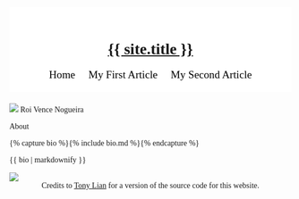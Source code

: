 <!DOCTYPE html>
<html>
<head>
    <meta charset="utf-8">
    <meta property="og:site_name" content="Roi Vence Nogueira" />
    <meta property="og:title" content="Roi Vence Nogueira" />
    <meta name="description" content="Roi Vence's Personal Website" />
    <meta name="keywords" content="Roi Vence, Roi Vence Nogueira" />
    <meta name="author" content="Roi Vence Nogueira" />
    <meta name="viewport" content="width=device-width, initial-scale=1.0" />
    <title>{{ page.title }}</title>
    <script src="https://cdn.jsdelivr.net/gh/jquery/jquery@3.6.1/dist/jquery.slim.min.js" integrity="sha256-w8CvhFs7iHNVUtnSP0YKEg00p9Ih13rlL9zGqvLdePA=" crossorigin="anonymous"></script>
    <link href="https://cdn.jsdelivr.net/npm/bootstrap@5.1.3/dist/css/bootstrap.min.css" rel="stylesheet" integrity="sha384-1BmE4kWBq78iYhFldvKuhfTAU6auU8tT94WrHftjDbrCEXSU1oBoqyl2QvZ6jIW3" crossorigin="anonymous">
    <script src="https://cdn.jsdelivr.net/npm/bootstrap@5.1.3/dist/js/bootstrap.bundle.min.js" integrity="sha384-ka7Sk0Gln4gmtz2MlQnikT1wXgYsOg+OMhuP+IlRH9sENBO0LRn5q+8nbTov4+1p" crossorigin="anonymous"></script>
    <link rel="stylesheet" href="{{ '/assets/cmun-serif/cmun-serif.css' | relative_url }}" />
    <link rel="stylesheet" href="{{ '/assets/style.css' | relative_url }}" />
    <link rel="icon" type="image/x-icon" href="favicon.ico">
    <link rel="shortcut icon" type="image/png" href="favicon.png">
    <link rel="stylesheet" href="https://cdnjs.cloudflare.com/ajax/libs/font-awesome/6.0.0-beta3/css/all.min.css">
    <style>
        body {
            font-family: "Computer Modern Serif", serif;
        }
        header {
            background-color: #ffffff;
            color: #000000;
            text-align: center;
            padding: 20px 0;
            margin-bottom: 20px;
        }
        header nav ul {
            list-style-type: none;
            padding: 0;
            margin: 0;
        }
        header nav ul li {
            display: inline;
            margin: 0 10px;
        }
        header nav ul li a {
            color: #000000;
            text-decoration: none;
            font-size: 1.2rem;
        }
        header nav ul li a:hover {
            text-decoration: underline;
        }
        main {
            max-width: 1080px;
            margin: 0 auto;
        }
        .social-icons {
            margin-top: 10px;
        }
        .social-icons a {
            margin: 0 10px;
            color: #000;
            font-size: 1.5rem;
        }
    </style>
</head>
<body>
    <header>
        <h1><a href="{{ '/' | relative_url }}">{{ site.title }}</a></h1>
        <nav>
            <ul>
                <li><a href="{{ '/' | relative_url }}">Home</a></li>
                <li><a href="{{ '/articles/thesisnn.md' | relative_url }}">My First Article</a></li>
                <li><a href="{{ '/articles/idis.md' | relative_url }}">My Second Article</a></li>
            </ul>
        </nav>
    </header>
    <main role="main" class="container-sm" style="max-width: 1080px">
        <div class="row">
            <div class="col">
                <p class="h1 mt-5 page-title">
                    <img class="profile-img-small d-md-none" src="{{ '/assets/profile.jpg' | relative_url }}" />
                    <span style="clear: right">Roi Vence Nogueira</span>
                </p>
                <p class="h4 section-title" style="clear: right">About</p>
                {% capture bio %}{% include bio.md %}{% endcapture %}
                <p>{{ bio | markdownify }}</p>
                <div class="social-icons">
                    <a href="mailto:roi.vence@gmail.com" title="Email"><i class="fas fa-envelope"></i></a>
                    <a href="https://www.linkedin.com/in/roivence" title="LinkedIn"><i class="fab fa-linkedin"></i></a>
                    <a href="https://github.com/RoidaVinci" title="GitHub"><i class="fab fa-github"></i></a>
                </div>
            </div>
            <div class="col-auto d-none d-md-block">
                <img class="profile-img" src="{{ '/assets/profile.jpg' | relative_url }}" />
            </div>
        </div>
    </main>
    <footer class="footer">
        <div class="container-sm">
            <div class="row">
                <div class="col" style="text-align: center">
                    <span class="text-muted small-text">
                        Credits to <a href="https://github.com/TonyLianLong/websitev2">Tony Lian</a> for a version of the source code for this website.
                    </span>
                </div>
            </div>
        </div>
    </footer>
</body>
</html>

